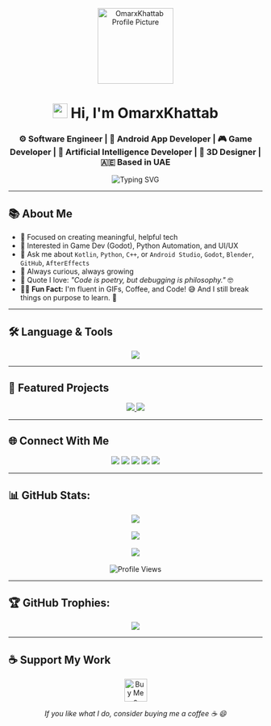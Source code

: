 <p align="center">
  <img src="https://github.com/OmarxKhattab.png?size=150" width="150" alt="OmarxKhattab Profile Picture" />
</p>

<h1 align="center"><img src="https://media.giphy.com/media/hvRJCLFzcasrR4ia7z/giphy.gif" width="29px"> Hi, I'm OmarxKhattab</h1>
<h3 align="center">⚙️ Software Engineer | 📱 Android App Developer | 🎮 Game Developer | 🤖 Artificial Intelligence Developer | 🧱 3D Designer | 🇦🇪 Based in UAE</h3>

<p align="center">
  <img src="https://readme-typing-svg.demolab.com?font=Fira+Code&size=20&pause=1000&center=true&vCenter=true&multiline=true&width=600&height=60&lines=I+code+what+I+imagine+🧠;Always+learning+💻;Open+Source+Contributor+🚀" alt="Typing SVG" />
</p>

---

## 📚 About Me

- 🎯 Focused on creating meaningful, helpful tech
- 🧩 Interested in Game Dev (Godot), Python Automation, and UI/UX  
- 💬 Ask me about `Kotlin`, `Python`, `C++`, or `Android Studio`, `Godot`, `Blender`, `GitHub`, `AfterEffects`
- 🌱 Always curious, always growing  
- 🧠 Quote I love: _"Code is poetry, but debugging is philosophy."_ 🤓  
- 🤹‍♂️ **Fun Fact:** I'm fluent in GIFs, Coffee, and Code! 😅 And I still break things on purpose to learn. 🤯

---

## 🛠️ Language & Tools

<p align="center">
  <img src="https://skillicons.dev/icons?i=kotlin,python,cpp,androidstudio,godot,blender,github,aftereffects" />
</p>

---

## 📂 Featured Projects

<p align="center">
  <a href="https://github.com/OmarxKhattab/Calculator">
    <img src="https://github-readme-stats.vercel.app/api/pin/?username=OmarxKhattab&repo=calculator" />
  </a>
  <a href="https://github.com/OmarxKhattab/OmarxKhattab">
    <img src="https://github-readme-stats.vercel.app/api/pin/?username=OmarxKhattab&repo=OmarxKhattab" />
  </a>
</p>

---

## 🌐 Connect With Me

<p align="center">
  <a href="mailto:omarxkhattab@gmail.com"><img src="https://img.shields.io/badge/Gmail-D14836?style=for-the-badge&logo=gmail&logoColor=white" /></a>
  <a href="mailto:Moh-leoKing@outlook.com"><img src="https://img.shields.io/badge/Outlook-0078D4?style=for-the-badge&logo=microsoft-outlook&logoColor=white" /></a>
  <a href="https://www.youtube.com/@OmarKhattab-o7t"><img src="https://img.shields.io/badge/YouTube-FF0000?style=for-the-badge&logo=youtube&logoColor=white" /></a>
  <a href="https://discord.com/users/1373379294847565866"><img src="https://img.shields.io/badge/Discord-5865F2?style=for-the-badge&logo=discord&logoColor=white" /></a>
  <a href="https://ko-fi.com/omarkhattab"><img src="https://img.shields.io/badge/Ko--fi-F16061?style=for-the-badge&logo=ko-fi&logoColor=white" /></a>
</p>

---

## 📊 GitHub Stats:

<p align="center">
  <img src="https://github-readme-streak-stats.herokuapp.com/?user=OmarxKhattab" />
  <br><br>
  <img src="https://github-readme-stats.vercel.app/api?username=OmarxKhattab" />
  <br><br>
  <img src="https://github-readme-stats.vercel.app/api/top-langs/?username=OmarxKhattab" />
  <br><br>
  <img src="https://komarev.com/ghpvc/?username=OmarxKhattab" alt="Profile Views" />
</p>

---

## 🏆 GitHub Trophies:

<p align="center">
  <img src="https://github-profile-trophy.vercel.app/?username=OmarxKhattab" />
</p>

---

## ☕ Support My Work

<p align="center">
  <a href="https://ko-fi.com/omarkhattab">
    <img src="https://cdn.ko-fi.com/cdn/kofi3.png?v=3" height="45" alt="Buy Me a Coffee" />
  </a>
</p>

<p align="center"><em>If you like what I do, consider buying me a coffee ☕ 😄</em></p>